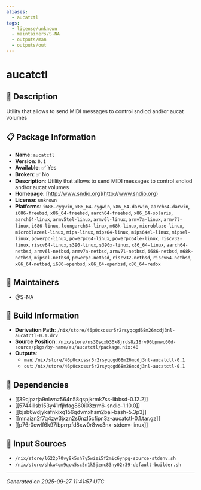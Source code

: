 ```yaml
---
aliases:
  - aucatctl
tags:
  - license/unknown
  - maintainers/S-NA
  - outputs/man
  - outputs/out
---
```


# aucatctl

## 📝 Description

Utility that allows to send MIDI messages to control sndiod and/or aucat volumes

## 📋 Package Information

- **Name**: `aucatctl`
- **Version**: `0.1`
- **Available**: ✅ Yes
- **Broken**: ✅ No
- **Description**: Utility that allows to send MIDI messages to control sndiod and/or aucat volumes
- **Homepage**: [http://www.sndio.org](http://www.sndio.org)
- **License**: `unknown`
- **Platforms**: `i686-cygwin`, `x86_64-cygwin`, `x86_64-darwin`, `aarch64-darwin`, `i686-freebsd`, `x86_64-freebsd`, `aarch64-freebsd`, `x86_64-solaris`, `aarch64-linux`, `armv5tel-linux`, `armv6l-linux`, `armv7a-linux`, `armv7l-linux`, `i686-linux`, `loongarch64-linux`, `m68k-linux`, `microblaze-linux`, `microblazeel-linux`, `mips-linux`, `mips64-linux`, `mips64el-linux`, `mipsel-linux`, `powerpc-linux`, `powerpc64-linux`, `powerpc64le-linux`, `riscv32-linux`, `riscv64-linux`, `s390-linux`, `s390x-linux`, `x86_64-linux`, `aarch64-netbsd`, `armv6l-netbsd`, `armv7a-netbsd`, `armv7l-netbsd`, `i686-netbsd`, `m68k-netbsd`, `mipsel-netbsd`, `powerpc-netbsd`, `riscv32-netbsd`, `riscv64-netbsd`, `x86_64-netbsd`, `i686-openbsd`, `x86_64-openbsd`, `x86_64-redox`
## 👥 Maintainers

- @S-NA


## 🔧 Build Information

- **Derivation Path**: `/nix/store/46p0cxcssr5r2rsyqcgd68m26mcdj3nl-aucatctl-0.1.drv`
- **Source Position**: `/nix/store/ns30sqxb36k8jrds8z18rv96bpnwc60d-source/pkgs/by-name/au/aucatctl/package.nix:40`
- **Outputs**:
  - `man`:  `/nix/store/46p0cxcssr5r2rsyqcgd68m26mcdj3nl-aucatctl-0.1`
  - `out`:  `/nix/store/46p0cxcssr5r2rsyqcgd68m26mcdj3nl-aucatctl-0.1`

## 🔗 Dependencies

- [[39cjpzrja9nlwnz564n58qspjkrmk7ss-libbsd-0.12.2]]
- [[5744illsb153y41rfjhfag860i03zrm6-sndio-1.10.0]]
- [[bjsb6wdjykafnkixq156qdvmxhsm2bai-bash-5.3p3]]
- [[mnaizn2f7q4zw3jxzn2s6nzl5cfipn3z-aucatctl-0.1.tar.gz]]
- [[p76r0cwlf6k97ibprrpfd8xw0r8wc3nx-stdenv-linux]]

## 📁 Input Sources

- `/nix/store/l622p70vy8k5sh7y5wizi5f2mic6ynpg-source-stdenv.sh`
- `/nix/store/shkw4qm9qcw5sc5n1k5jznc83ny02r39-default-builder.sh`

---
*Generated on 2025-09-27 11:41:57 UTC*
